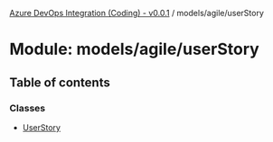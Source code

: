[Azure DevOps Integration (Coding) - v0.0.1](../README.md) / models/agile/userStory

# Module: models/agile/userStory

## Table of contents

### Classes

- [UserStory](../classes/models_agile_userStory.UserStory.md)
